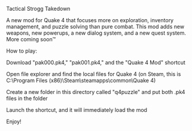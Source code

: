 Tactical Strogg Takedown


A new mod for Quake 4 that focuses more on exploration, inventory management, and puzzle solving than pure combat. This mod adds new weapons, new powerups, a new dialog system, and a new quest system. More coming soon™


How to play:

Download "pak000.pk4," "pak001.pk4," and the "Quake 4 Mod" shortcut

Open file explorer and find the local files for Quake 4 (on Steam, this is C:\Program Files (x86)\Steam\steamapps\common\Quake 4)

Create a new folder in this directory called "q4puzzle" and put both .pk4 files in the folder

Launch the shortcut, and it will immediately load the mod


Enjoy!

